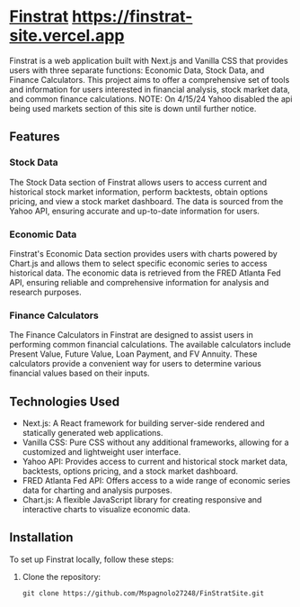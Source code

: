 #  [Finstrat](https://finstrat-site.vercel.app) https://finstrat-site.vercel.app

Finstrat is a web application built with Next.js and Vanilla CSS that provides users with three separate functions: Economic Data, Stock Data, and Finance Calculators. This project aims to offer a comprehensive set of tools and information for users interested in financial analysis, stock market data, and common finance calculations.
NOTE: On 4/15/24 Yahoo disabled the api being used markets section of this site is down until further notice. 
## Features

### Stock Data

The Stock Data section of Finstrat allows users to access current and historical stock market information, perform backtests, obtain options pricing, and view a stock market dashboard. The data is sourced from the Yahoo API, ensuring accurate and up-to-date information for users.

### Economic Data

Finstrat's Economic Data section provides users with charts powered by Chart.js and allows them to select specific economic series to access historical data. The economic data is retrieved from the FRED Atlanta Fed API, ensuring reliable and comprehensive information for analysis and research purposes.

### Finance Calculators

The Finance Calculators in Finstrat are designed to assist users in performing common financial calculations. The available calculators include Present Value, Future Value, Loan Payment, and FV Annuity. These calculators provide a convenient way for users to determine various financial values based on their inputs.

## Technologies Used

- Next.js: A React framework for building server-side rendered and statically generated web applications.
- Vanilla CSS: Pure CSS without any additional frameworks, allowing for a customized and lightweight user interface.
- Yahoo API: Provides access to current and historical stock market data, backtests, options pricing, and a stock market dashboard.
- FRED Atlanta Fed API: Offers access to a wide range of economic series data for charting and analysis purposes.
- Chart.js: A flexible JavaScript library for creating responsive and interactive charts to visualize economic data.

## Installation

To set up Finstrat locally, follow these steps:

1. Clone the repository:

   ```shell
   git clone https://github.com/Mspagnolo27248/FinStratSite.git
